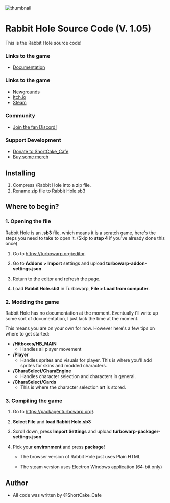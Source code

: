 ![thumbnail](https://github.com/Shortcake-Cafe/Rabbit-Hole/assets/165345800/c2f58e0e-b41f-40c7-8574-f5723cca1115)

# Rabbit Hole Source Code (V. 1.05)
This is the Rabbit Hole source code!

### Links to the game
- [Documentation](https://shortcake-cafe.github.io/Rabbit-Hole-Doc/ext/introduction)

### Links to the game
- [Newgrounds](https://www.newgrounds.com/portal/view/920158)
- [Itch.io](https://shortcake-cafe.itch.io/rabbit-hole)
- [Steam](https://store.steampowered.com/app/2831340/Rabbit_Hole/)

### Community
- [Join the fan Discord!](https://discord.gg/2Kwpd3Mtg6)

### Support Development
- [Donate to ShortCake_Cafe](https://ko-fi.com/shortcakecafe)
- [Buy some merch](www.redbubble.com/en/people/shortcakestudio/shop?artistUserName=ShortCakeStudio&collections=3929788)
## Installing
1. Compress /Rabbit Hole into a zip file.
2. Rename zip file to Rabbit Hole.sb3

## Where to begin?

### 1. Opening the file
Rabbit Hole is an **.sb3** file, which means it is a scratch game, here's the steps you need to take to open it. 
(Skip to **step 4** if you've already done this once)

1. Go to https://turbowarp.org/editor.

2. Go to **Addons > Import** settings and upload **turbowarp-addon-settings.json**

3. Return to the editor and refresh the page.

4. Load **Rabbit Hole.sb3** in Turbowarp, **File > Load from computer**.

### 2. Modding the game
Rabbit Hole has no documentation at the moment. Eventually i'll write up some sort of documentation, I just lack the time at the moment.

This means you are on your own for now. However here's a few tips on where to get started:

- **/Hitboxes/HB_MAIN**
   - Handles all player movement
- **/Player**
   - Handles sprites and visuals for player. This is where you'll add sprites for skins and modded characters.
- **/CharaSelect/CharaEngine**
   - Handles character selection and characters in general.
- **/CharaSelect/Cards**
   - This is where the character selection art is stored.

### 3. Compiling the game
1. Go to https://packager.turbowarp.org/.

2. **Select File** and **load Rabbit Hole.sb3**

3. Scroll down, press **Import Settings** and upload **turbowarp-packager-settings.json**

4. Pick your **environment** and press **package**!

   - The browser version of Rabbit Hole just uses Plain HTML

   - The steam version uses Electron Windows application (64-bit only)

## Author
- All code was written by @ShortCake_Cafe
